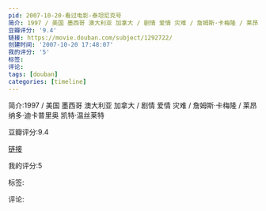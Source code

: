 ```yaml
---
pid: 2007-10-20-看过电影-泰坦尼克号
简介: 1997 / 美国 墨西哥 澳大利亚 加拿大 / 剧情 爱情 灾难 / 詹姆斯·卡梅隆 / 莱昂纳多·迪卡普里奥 凯特·温丝莱特
豆瓣评分: '9.4'
链接: https://movie.douban.com/subject/1292722/
创建时间: '2007-10-20 17:48:07'
我的评分: '5'
标签:
评论:
tags: [douban]
categories: [timeline]
---
```

简介:1997 / 美国 墨西哥 澳大利亚 加拿大 / 剧情 爱情 灾难 / 詹姆斯·卡梅隆 / 莱昂纳多·迪卡普里奥 凯特·温丝莱特

豆瓣评分:9.4

[链接](https://movie.douban.com/subject/1292722/)

我的评分:5

标签:

评论:

